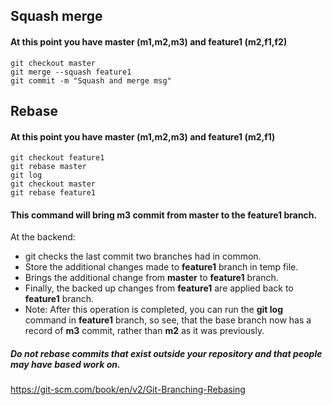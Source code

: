 
## Squash merge
#### At this point you have **master** (m1,m2,m3) and **feature1** (m2,f1,f2)

```
git checkout master
git merge --squash feature1
git commit -m "Squash and merge msg"
```

## Rebase
#### At this point you have **master** (m1,m2,m3) and **feature1** (m2,f1)
```
git checkout feature1
git rebase master
git log
git checkout master
git rebase feature1
```
#### This command will bring **m3** commit from **master** to the **feature1** branch. 
At the backend:
* git checks the last commit two branches had in common.
* Store the additional changes made to **feature1** branch in temp file.
* Brings the additional change from **master** to **feature1** branch.
* Finally, the backed up changes from **feature1** are applied back to **feature1** branch.
* Note: After this operation is completed, you can run the **git log** command in **feature1** branch, so see, that the base branch now has a record of **m3** commit, rather than **m2** as it was previously. 

##### Do not rebase commits that exist outside your repository and that people may have based work on.
https://git-scm.com/book/en/v2/Git-Branching-Rebasing
